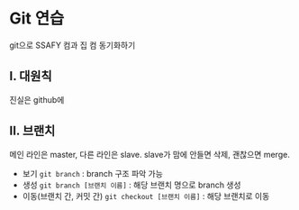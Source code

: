 # Git 연습
git으로 SSAFY 컴과 집 컴 동기화하기

## I. 대원칙
진실은 github에

## II. 브랜치
메인 라인은 master, 다른 라인은 slave. slave가 맘에 안들면 삭제, 괜찮으면 merge.

- 보기
  `git branch` : branch 구조 파악 가능
- 생성
  `git branch [브랜치 이름]` : 해당 브랜치 명으로 branch 생성
- 이동(브랜치 간, 커밋 간)
  `git checkout [브랜치 이름]` : 해당 브랜치로 이동